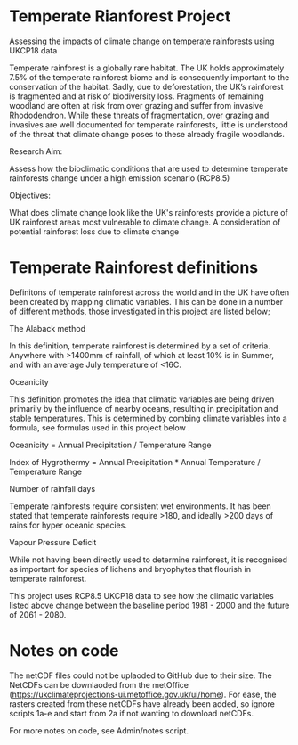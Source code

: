 # Temperate Rianforest Project
Assessing the impacts of climate change on temperate rainforests using UKCP18 data

Temperate rainforest is a globally rare habitat. The UK holds approximately 7.5% of the temperate rainforest biome and is consequently important to the conservation of the habitat. Sadly, due to deforestation, the UK’s rainforest is fragmented and at risk of biodiversity loss. Fragments of remaining woodland are often at risk from over grazing and suffer from invasive Rhododendron. While these threats of fragmentation, over grazing and invasives are well documented for temperate rainforests, little is understood of the threat that climate change poses to these already fragile woodlands.    

Research Aim:
  
Assess how the bioclimatic conditions that are used to determine temperate rainforests change under a high emission scenario (RCP8.5) 

  Objectives:
  
What does climate change look like the UK's rainforests
provide a picture of UK rainforest areas most vulnerable to climate change.
A consideration of potential rainforest loss due to climate change 

# Temperate Rainforest definitions
Definitons of temperate rainforest across the world and in the UK have often been created by mapping climatic variables. This can be done in a number of different methods, those investigated in this project are listed below;

  The Alaback method
  
In this definition, temperate rainforest is determined by a set of criteria. Anywhere with >1400mm of rainfall, of which at least 10% is in Summer, and with an average July temperature of <16C.

   Oceanicity
   
This definition promotes the idea that climatic variables are being driven primarily by the influence of nearby oceans, resulting in precipitation and stable temperatures. This is determined by combing climate variables into a formula, see formulas used in this project below . 

   Oceanicity = Annual Precipitation / Temperature Range
   
   Index of Hygrothermy = Annual Precipitation * Annual Temperature / Temperature      Range

   Number of rainfall days
   
Temperate rainforests require consistent wet environments. It has been stated that temperate rainforests require >180, and ideally >200 days of rains for hyper oceanic species.

   Vapour Pressure Deficit
   
While not having been directly used to determine rainforest, it is recognised as important for species of lichens and bryophytes that flourish in temperate rainforest.


This project uses RCP8.5 UKCP18 data to see how the climatic variables listed above change between the baseline period 1981 - 2000 and the future of 2061 - 2080.

# Notes on code

The netCDF files could not be uplaoded to GitHub due to their size. The NetCDFs can be downlaoded from the metOffice (https://ukclimateprojections-ui.metoffice.gov.uk/ui/home). For ease, the rasters created from these netCDFs have already been added, so ignore scripts 1a-e and start from 2a if not wanting to download netCDFs.

For more notes on code, see Admin/notes script. 
